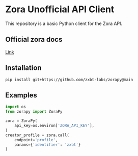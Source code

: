 # Zora Unofficial API Client

This repository is a basic Python client for the Zora API.

## Official zora docs

[Link](https://docs.zora.co/)

## Installation

```
pip install git+https://github.com/zxbt-labs/zorapy@main
```

## Examples

```python
import os
from zorapy import ZoraPy

zora = ZoraPy(
    api_key=os.environ['ZORA_API_KEY'],
)
creator_profile = zora.call(
    endpoint='profile', 
    params={'identifier': 'zxbt'}
)

```
